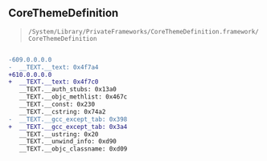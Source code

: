 ## CoreThemeDefinition

> `/System/Library/PrivateFrameworks/CoreThemeDefinition.framework/CoreThemeDefinition`

```diff

-609.0.0.0.0
-  __TEXT.__text: 0x4f7a4
+610.0.0.0.0
+  __TEXT.__text: 0x4f7c0
   __TEXT.__auth_stubs: 0x13a0
   __TEXT.__objc_methlist: 0x467c
   __TEXT.__const: 0x230
   __TEXT.__cstring: 0x74a2
-  __TEXT.__gcc_except_tab: 0x398
+  __TEXT.__gcc_except_tab: 0x3a4
   __TEXT.__ustring: 0x20
   __TEXT.__unwind_info: 0xd90
   __TEXT.__objc_classname: 0xd09

```
